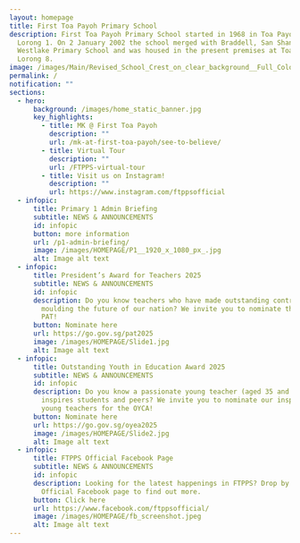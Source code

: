 ```yaml
---
layout: homepage
title: First Toa Payoh Primary School
description: First Toa Payoh Primary School started in 1968 in Toa Payoh ,
  Lorong 1. On 2 January 2002 the school merged with Braddell, San Shan and
  Westlake Primary School and was housed in the present premises at Toa Payoh
  Lorong 8.
image: /images/Main/Revised_School_Crest_on_clear_background__Full_Colour_.png
permalink: /
notification: ""
sections:
  - hero:
      background: /images/home_static_banner.jpg
      key_highlights:
        - title: MK @ First Toa Payoh
          description: ""
          url: /mk-at-first-toa-payoh/see-to-believe/
        - title: Virtual Tour
          description: ""
          url: /FTPPS-virtual-tour
        - title: Visit us on Instagram!
          description: ""
          url: https://www.instagram.com/ftppsofficial
  - infopic:
      title: Primary 1 Admin Briefing
      subtitle: NEWS & ANNOUNCEMENTS
      id: infopic
      button: more information
      url: /p1-admin-briefing/
      image: /images/HOMEPAGE/P1__1920_x_1080_px_.jpg
      alt: Image alt text
  - infopic:
      title: President’s Award for Teachers 2025
      subtitle: NEWS & ANNOUNCEMENTS
      id: infopic
      description: Do you know teachers who have made outstanding contributions in
        moulding the future of our nation? We invite you to nominate them for
        PAT!
      button: Nominate here
      url: https://go.gov.sg/pat2025
      image: /images/HOMEPAGE/Slide1.jpg
      alt: Image alt text
  - infopic:
      title: Outstanding Youth in Education Award 2025
      subtitle: NEWS & ANNOUNCEMENTS
      id: infopic
      description: Do you know a passionate young teacher (aged 35 and below) who
        inspires students and peers? We invite you to nominate our inspiring
        young teachers for the OYCA!
      button: Nominate here
      url: https://go.gov.sg/oyea2025
      image: /images/HOMEPAGE/Slide2.jpg
      alt: Image alt text
  - infopic:
      title: FTPPS Official Facebook Page
      subtitle: NEWS & ANNOUNCEMENTS
      id: infopic
      description: Looking for the latest happenings in FTPPS? Drop by our FTPPS
        Official Facebook page to find out more.
      button: Click here
      url: https://www.facebook.com/ftppsofficial/
      image: /images/HOMEPAGE/fb_screenshot.jpeg
      alt: Image alt text
---
```


